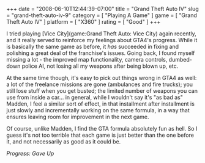 +++
date = "2008-06-10T12:44:39-07:00"
title = "Grand Theft Auto IV"
slug = "grand-theft-auto-iv-9"
category = [ "Playing A Game" ]
game = [ "Grand Theft Auto IV" ]
platform = [ "X360" ]
rating = [ "Good" ]
+++

I tried playing [Vice City](game:Grand Theft Auto: Vice City) again recently, and it really served to reinforce my feelings about GTA4's progress.  While it is basically the same game as before, it <i>has</i> succeeded in fixing and polishing a great deal of the franchise's issues.  Going back, I found myself missing a lot - the improved map functionality, camera controls, dumbed-down police AI, not losing all my weapons after being blown up, etc.

At the same time though, it's easy to pick out things wrong in GTA4 as well: a lot of the freelance missions are gone (ambulances and fire trucks); you still lose stuff when you get busted; the limited number of weapons you can use from inside a car... in general, while I wouldn't say it's "as bad as" Madden, I feel a similar sort of effect, in that installment after installment is just slowly and incrementally working on the same formula, in a way that ensures leaving room for improvement in the next game.

Of course, unlike Madden, I find the GTA formula absolutely fun as hell.  So I guess it's not too terrible that each game is just better than the one before it, and not necessarily as good as it could be.

<i>Progress: Gave Up</i>